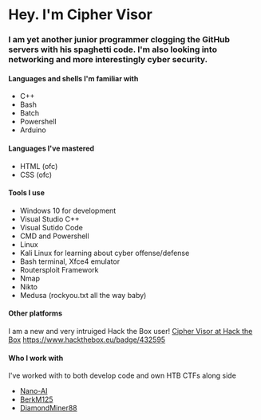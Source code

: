 # **Hey. I'm Cipher Visor**

### **I am yet another junior programmer clogging the GitHub servers with his spaghetti code. I'm also looking into networking and more interestingly cyber security.**

#### **Languages and shells I'm familiar with**
* C++
* Bash
* Batch 
* Powershell
* Arduino

#### **Languages I've mastered**
* HTML (ofc)
* CSS (ofc)

#### **Tools I use**
* Windows 10 for development
*   Visual Studio C++
*   Visual Sutido Code
*   CMD and Powershell
* Linux
*   Kali Linux for learning about cyber offense/defense
*   Bash terminal, Xfce4 emulator
*   Routersploit Framework
*   Nmap 
*   Nikto
*   Medusa (rockyou.txt all the way baby)   

#### **Other platforms**
I am a new and very intruiged Hack the Box user! [Cipher Visor at Hack the Box](https://www.hackthebox.eu/home/users/profile/432595)
https://www.hackthebox.eu/badge/432595

#### **Who I work with**
I've worked with to both develop code and own HTB CTFs along side
* [Nano-AI](https://github.com/nano-ai)
* [BerkM125](https://github.com/BerkM125)
* [DiamondMiner88](https://github.com/DiamondMiner88)
